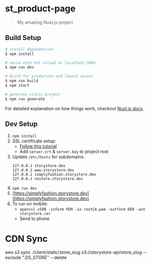 # st_product-page

> My amazing Nuxt.js project

## Build Setup

``` bash
# install dependencies
$ npm install

# serve with hot reload at localhost:3000
$ npm run dev

# build for production and launch server
$ npm run build
$ npm start

# generate static project
$ npm run generate
```

For detailed explanation on how things work, checkout [Nuxt.js docs](https://nuxtjs.org).


## Dev Setup

1. `npm install`
2. SSL certificate setup:
	* [Follow this tutorial](https://medium.freecodecamp.org/how-to-get-https-working-on-your-local-development-environment-in-5-minutes-7af615770eec)
	* Add `server.crt` & `server.key` to project root
3. Update `/etc/hosts` for subdomains:
	```
	127.0.0.1 storystore.dev
	127.0.0.1 www.storystore.dev
	127.0.0.1 simplyfashion.storystore.dev
	127.0.0.1 nostore.storystore.dev
	```
4. `npm run dev`
5. [https://simplyfashion.storystore.dev](https://simplyfashion.storystore.dev)
6. To run on mobile:
	* `openssl x509 -inform PEM -in rootCA.pem -outform DER -out storystore.cer`
	* Send to phone


# CDN Sync
aws s3 sync ./client/static/store_slug s3://storystore-api/store_slug --exclude ".DS_STORE" --delete